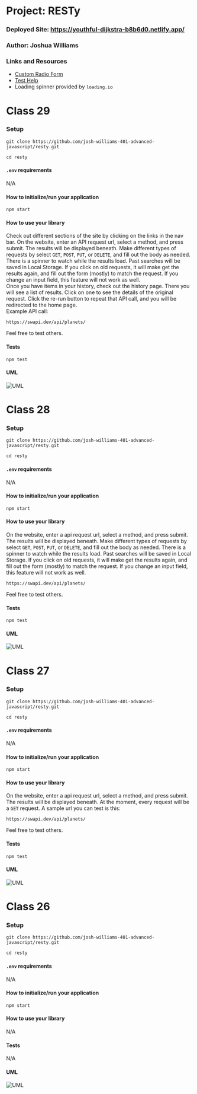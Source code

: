 
# Project: RESTy

### Deployed Site: https://youthful-dijkstra-b8b6d0.netlify.app/

### Author: Joshua Williams

### Links and Resources

- [Custom Radio Form](https://www.w3schools.com/howto/howto_css_custom_checkbox.asp)
- [Test Help](https://stackoverflow.com/questions/56267336/react-testing-library-check-the-existence-of-empty-div)
- Loading spinner provided by `loading.io`

# Class 29

### Setup

```
git clone https://github.com/josh-williams-401-advanced-javascript/resty.git

cd resty
```

#### `.env` requirements

N/A  

#### How to initialize/run your application  
```
npm start
```

#### How to use your library 
Check out different sections of the site by clicking on the links in the nav bar. On the website, enter an API request url, select a method, and press submit. The results will be displayed beneath. Make different types of requests by select `GET`, `POST`, `PUT`, or `DELETE`, and fill out the body as needed. There is a spinner to watch while the results load. Past searches will be saved in Local Storage. If you click on old requests, it will make get the results again, and fill out the form (mostly) to match the request. If you change an input field, this feature will not work as well.  
Once you have items in your history, check out the history page. There you will see a list of results. Click on one to see the details of the original request. Click the re-run button to repeat that API call, and you will be redirected to the home page.  
Example API call:
```
https://swapi.dev/api/planets/
```
Feel free to test others.

#### Tests
```
npm test
```

#### UML

![UML](./public/img/uml-lab-29.png)


# Class 28

### Setup

```
git clone https://github.com/josh-williams-401-advanced-javascript/resty.git

cd resty
```

#### `.env` requirements

N/A  

#### How to initialize/run your application  

```
npm start
```

#### How to use your library 
On the website, enter a api request url, select a method, and press submit. The results will be displayed beneath. Make different types of requests by select `GET`, `POST`, `PUT`, or `DELETE`, and fill out the body as needed. There is a spinner to watch while the results load. Past searches will be saved in Local Storage. If you click on old requests, it will make get the results again, and fill out the form (mostly) to match the request. If you change an input field, this feature will not work as well. 
```
https://swapi.dev/api/planets/
```
Feel free to test others.

#### Tests
```
npm test
```

#### UML

![UML](./public/img/uml-lab-28.png)

# Class 27

### Setup

```
git clone https://github.com/josh-williams-401-advanced-javascript/resty.git

cd resty
```

#### `.env` requirements

N/A  

#### How to initialize/run your application  

```
npm start
```

#### How to use your library 
On the website, enter a api request url, select a method, and press submit. The results will be displayed beneath. At the moment, every request will be a `GET` request. A sample url you can test is this:
```
https://swapi.dev/api/planets/
```
Feel free to test others.

#### Tests
```
npm test
```

#### UML

![UML](./public/img/uml-lab-27.png)

# Class 26

### Setup

```
git clone https://github.com/josh-williams-401-advanced-javascript/resty.git

cd resty
```

#### `.env` requirements

N/A  

#### How to initialize/run your application  

```
npm start
```

#### How to use your library 
N/A

#### Tests
N/A

#### UML

![UML](./public/img/uml-lab-26.png)